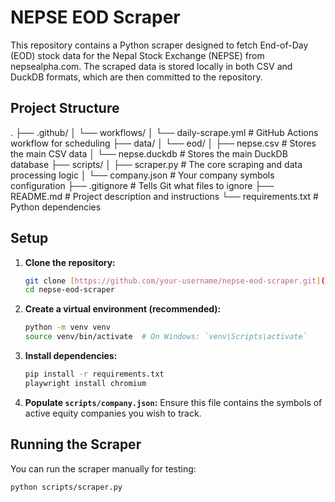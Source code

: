 # NEPSE EOD Scraper

This repository contains a Python scraper designed to fetch End-of-Day (EOD) stock data for the Nepal Stock Exchange (NEPSE) from nepsealpha.com. The scraped data is stored locally in both CSV and DuckDB formats, which are then committed to the repository.

## Project Structure
.
├── .github/
│   └── workflows/
│       └── daily-scrape.yml  # GitHub Actions workflow for scheduling
├── data/
│   └── eod/
│       ├── nepse.csv         # Stores the main CSV data
│       └── nepse.duckdb      # Stores the main DuckDB database
├── scripts/
│   ├── scraper.py            # The core scraping and data processing logic
│   └── company.json          # Your company symbols configuration
├── .gitignore                # Tells Git what files to ignore
├── README.md                 # Project description and instructions
└── requirements.txt          # Python dependencies

## Setup

1.  **Clone the repository:**
    ```bash
    git clone [https://github.com/your-username/nepse-eod-scraper.git](https://github.com/your-username/nepse-eod-scraper.git)
    cd nepse-eod-scraper
    ```
2.  **Create a virtual environment (recommended):**
    ```bash
    python -m venv venv
    source venv/bin/activate  # On Windows: `venv\Scripts\activate`
    ```
3.  **Install dependencies:**
    ```bash
    pip install -r requirements.txt
    playwright install chromium
    ```
4.  **Populate `scripts/company.json`:**
    Ensure this file contains the symbols of active equity companies you wish to track.

## Running the Scraper

You can run the scraper manually for testing:

```bash
python scripts/scraper.py